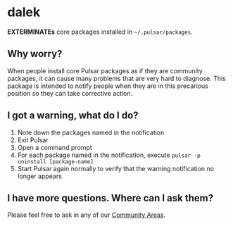 # dalek

**EXTERMINATEs** core packages installed in `~/.pulsar/packages`.

## Why worry?

When people install core Pulsar packages as if they are community packages, it can cause many problems that are very hard to diagnose. This package is intended to notify people when they are in this precarious position so they can take corrective action.

## I got a warning, what do I do?

1. Note down the packages named in the notification
2. Exit Pulsar
3. Open a command prompt
4. For each package named in the notification, execute `pulsar -p uninstall [package-name]`
5. Start Pulsar again normally to verify that the warning notification no longer appears

## I have more questions. Where can I ask them?

Please feel free to ask in any of our [Community Areas](https://pulsar-edit.dev/community.html).

